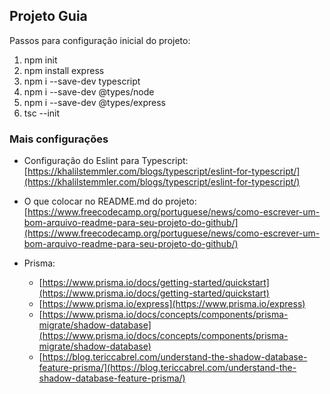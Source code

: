 ## Projeto Guia

Passos para configuração inicial do projeto:
1. npm init
2. npm install express
3. npm i --save-dev typescript
4. npm i --save-dev @types/node
5. npm i --save-dev @types/express
6. tsc --init

### Mais configurações

- Configuração do Eslint para Typescript: [https://khalilstemmler.com/blogs/typescript/eslint-for-typescript/](https://khalilstemmler.com/blogs/typescript/eslint-for-typescript/)

- O que colocar no README.md do projeto: [https://www.freecodecamp.org/portuguese/news/como-escrever-um-bom-arquivo-readme-para-seu-projeto-do-github/](https://www.freecodecamp.org/portuguese/news/como-escrever-um-bom-arquivo-readme-para-seu-projeto-do-github/)
- Prisma:
  - [https://www.prisma.io/docs/getting-started/quickstart](https://www.prisma.io/docs/getting-started/quickstart)
  - [https://www.prisma.io/express](https://www.prisma.io/express)
  - [https://www.prisma.io/docs/concepts/components/prisma-migrate/shadow-database](https://www.prisma.io/docs/concepts/components/prisma-migrate/shadow-database)
  - [https://blog.tericcabrel.com/understand-the-shadow-database-feature-prisma/](https://blog.tericcabrel.com/understand-the-shadow-database-feature-prisma/)
